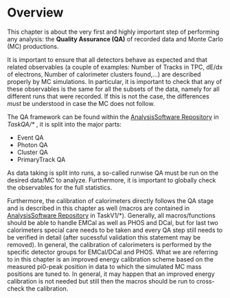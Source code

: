 # Overview

This chapter is about the very first and highly important step of performing any analysis: the **Quality Assurance (QA)** of recorded data and Monte Carlo (MC) productions.

It is important to ensure that all detectors behave as expected and that related observables (a couple of examples: Number of Tracks in TPC, dE/dx of electrons, Number of calorimeter clusters found,...) are described properly by MC simulations. In particular, it is important to check that any of these observables is the same for all the subsets of the data, namely for all different runs that were recorded. If this is not the case, the differences _must_ be understood in case the MC does not follow.

The QA framework can be found within the [AnalysisSoftware Repository](https://gitlab.cern.ch/alice-pcg/AnalysisSoftware) in _TaskQA/*_ , it is split into the major parts:

* Event QA
* Photon QA
* Cluster QA
* PrimaryTrack QA

As data taking is split into runs, a so-called runwise QA must be run on the desired data/MC to analyze. Furthermore, it is important to globally check the observables for the full statistics.

Furthermore, the calibration of calorimeters directly follows the QA stage and is described in this chapter as well (macros are contained in [AnalysisSoftware Repository](https://gitlab.cern.ch/alice-pcg/AnalysisSoftware) in TaskV1/*). Generally, all macros/functions should be able to handle EMCal as well as PHOS and DCal, but for last two calorimeters special care needs to be taken and every QA step still needs to be verified in detail (after sucessful validation this statement may be removed).
In general, the calibration of calorimeters is performed by the specific detector groups for EMCal/DCal and PHOS. What we are referring to in this chapter is an improved energy calibration scheme based on the measured pi0-peak position in data to which the simulated MC mass positions are tuned to. In general, it may happen that an improved energy calibration is not needed but still then the macros should be run to cross-check the calibration.


